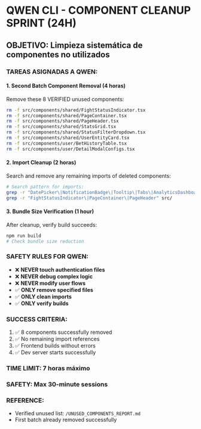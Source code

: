 # QWEN CLI - COMPONENT CLEANUP SPRINT (24H)

## **OBJETIVO**: Limpieza sistemática de componentes no utilizados

### **TAREAS ASIGNADAS A QWEN:**

#### **1. Second Batch Component Removal (4 horas)**
Remove these 8 VERIFIED unused components:
```bash
rm -f src/components/shared/FightStatusIndicator.tsx
rm -f src/components/shared/PageContainer.tsx
rm -f src/components/shared/PageHeader.tsx
rm -f src/components/shared/StatsGrid.tsx
rm -f src/components/shared/StatusFilterDropdown.tsx
rm -f src/components/shared/UserEntityCard.tsx
rm -f src/components/user/BetHistoryTable.tsx
rm -f src/components/user/DetailModalConfigs.tsx
```

#### **2. Import Cleanup (2 horas)**
Search and remove any remaining imports of deleted components:
```bash
# Search pattern for imports:
grep -r "DatePicker\|NotificationBadge\|Tooltip\|Tabs\|AnalyticsDashboard" src/
grep -r "FightStatusIndicator\|PageContainer\|PageHeader" src/
```

#### **3. Bundle Size Verification (1 hour)**
After cleanup, verify build succeeds:
```bash
npm run build
# Check bundle size reduction
```

### **SAFETY RULES FOR QWEN:**
- ❌ **NEVER touch authentication files**
- ❌ **NEVER debug complex logic**
- ❌ **NEVER modify user flows**
- ✅ **ONLY remove specified files**
- ✅ **ONLY clean imports**
- ✅ **ONLY verify builds**

### **SUCCESS CRITERIA:**
1. ✅ 8 components successfully removed
2. ✅ No remaining import references
3. ✅ Frontend builds without errors
4. ✅ Dev server starts successfully

### **TIME LIMIT**: 7 horas máximo
### **SAFETY**: Max 30-minute sessions

### **REFERENCE**:
- Verified unused list: `/UNUSED_COMPONENTS_REPORT.md`
- First batch already removed successfully